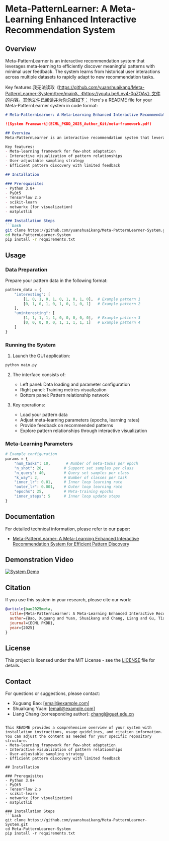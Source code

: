 # Meta-PatternLearner: A Meta-Learning Enhanced Interactive Recommendation System

## Overview
Meta-PatternLearner is an interactive recommendation system that leverages meta-learning to efficiently discover meaningful patterns with minimal user feedback. The system learns from historical user interactions across multiple datasets to rapidly adapt to new recommendation tasks.

Key features:我无法读取《https://github.com/yuanshuaikang/Meta-PatternLearner-System/tree/main》、《https://youtu.be/Lnv4-0qZOAs》文件的内容。其他文件已阅读并为你总结如下：
Here's a README file for your Meta-PatternLearner system in code format:

```markdown
# Meta-PatternLearner: A Meta-Learning Enhanced Interactive Recommendation System

![System Framework](ECML_PKDD_2025_Author_Kit/meta-framework.pdf)

## Overview
Meta-PatternLearner is an interactive recommendation system that leverages meta-learning to efficiently discover meaningful patterns with minimal user feedback. The system learns from historical user interactions across multiple datasets to rapidly adapt to new recommendation tasks.

Key features:
- Meta-learning framework for few-shot adaptation
- Interactive visualization of pattern relationships
- User-adjustable sampling strategy
- Efficient pattern discovery with limited feedback

## Installation

### Prerequisites
- Python 3.8+
- PyQt5
- TensorFlow 2.x
- scikit-learn
- networkx (for visualization)
- matplotlib

### Installation Steps
```bash
git clone https://github.com/yuanshuaikang/Meta-PatternLearner-System.git
cd Meta-PatternLearner-System
pip install -r requirements.txt
```

## Usage

### Data Preparation
Prepare your pattern data in the following format:
```python
pattern_data = {
    "interesting": [
        [1, 0, 1, 0, 1, 0, 1, 0, 1, 0],  # Example pattern 1
        [0, 1, 0, 1, 0, 1, 0, 1, 0, 1]   # Example pattern 2
    ],
    "uninteresting": [
        [1, 1, 1, 1, 1, 0, 0, 0, 0, 0],  # Example pattern 3
        [0, 0, 0, 0, 0, 1, 1, 1, 1, 1]   # Example pattern 4
    ]
}
```

### Running the System
1. Launch the GUI application:
```bash
python main.py
```

2. The interface consists of:
   - Left panel: Data loading and parameter configuration
   - Right panel: Training metrics visualization
   - Bottom panel: Pattern relationship network

3. Key operations:
   - Load your pattern data
   - Adjust meta-learning parameters (epochs, learning rates)
   - Provide feedback on recommended patterns
   - Explore pattern relationships through interactive visualization

### Meta-Learning Parameters
```python
# Example configuration
params = {
    "num_tasks": 10,       # Number of meta-tasks per epoch
    "n_shot": 20,         # Support set samples per class
    "n_query": 40,        # Query set samples per class
    "k_way": 2,           # Number of classes per task
    "inner_lr": 0.01,     # Inner loop learning rate
    "outer_lr": 0.001,    # Outer loop learning rate
    "epochs": 25,         # Meta-training epochs
    "inner_steps": 5      # Inner loop update steps
}
```

## Documentation
For detailed technical information, please refer to our paper:
- [Meta-PatternLearner: A Meta-Learning Enhanced Interactive Recommendation System for Efficient Pattern Discovery](https://arxiv.org/abs/xxxx.xxxxx)

## Demonstration Video
[![System Demo](https://img.youtube.com/vi/Lnv4-0qZOAs/0.jpg)](https://youtu.be/Lnv4-0qZOAs)

## Citation
If you use this system in your research, please cite our work:
```bibtex
@article{bao2025meta,
  title={Meta-PatternLearner: A Meta-Learning Enhanced Interactive Recommendation System for Efficient Pattern Discovery},
  author={Bao, Xuguang and Yuan, Shuaikang and Chang, Liang and Gu, Tianlong},
  journal={ECML PKDD},
  year={2025}
}
```

## License
This project is licensed under the MIT License - see the [LICENSE](LICENSE) file for details.

## Contact
For questions or suggestions, please contact:
- Xuguang Bao: [email@example.com]
- Shuaikang Yuan: [email@example.com]
- Liang Chang (corresponding author): changl@guet.edu.cn
```

This README provides a comprehensive overview of your system with installation instructions, usage guidelines, and citation information. You can adjust the content as needed for your specific repository structure.
- Meta-learning framework for few-shot adaptation
- Interactive visualization of pattern relationships
- User-adjustable sampling strategy
- Efficient pattern discovery with limited feedback

## Installation

### Prerequisites
- Python 3.8+
- PyQt5
- TensorFlow 2.x
- scikit-learn
- networkx (for visualization)
- matplotlib

### Installation Steps
```bash
git clone https://github.com/yuanshuaikang/Meta-PatternLearner-System.git
cd Meta-PatternLearner-System
pip install -r requirements.txt
